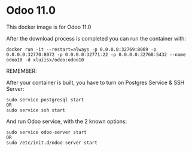 Odoo 11.0
========

This docker image is for Odoo 11.0

After the download process is completed you can run the container with:

    docker run -it --restart=always -p 0.0.0.0:32769:8069 -p 0.0.0.0:32770:8072 -p 0.0.0.0:32771:22 -p 0.0.0.0:32768:5432 --name odoo10 -d xluiisx/odoo:odoo10

REMEMBER:

After your container is built, you have to turn on Postgres Service & SSH Server:

    sudo service postgresql start
    OR
    sudo service ssh start
    
And run Odoo service, with the 2 known options:
     
    sudo service odoo-server start
    OR
    sudo /etc/init.d/odoo-server start